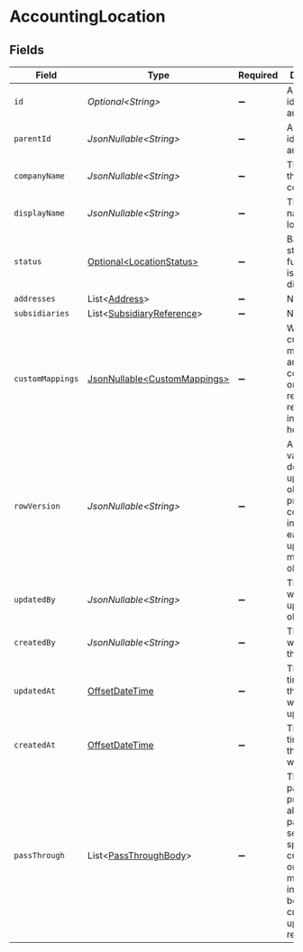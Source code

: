 # AccountingLocation


## Fields

| Field                                                                                                                                                   | Type                                                                                                                                                    | Required                                                                                                                                                | Description                                                                                                                                             | Example                                                                                                                                                 |
| ------------------------------------------------------------------------------------------------------------------------------------------------------- | ------------------------------------------------------------------------------------------------------------------------------------------------------- | ------------------------------------------------------------------------------------------------------------------------------------------------------- | ------------------------------------------------------------------------------------------------------------------------------------------------------- | ------------------------------------------------------------------------------------------------------------------------------------------------------- |
| `id`                                                                                                                                                    | *Optional\<String>*                                                                                                                                     | :heavy_minus_sign:                                                                                                                                      | A unique identifier for an object.                                                                                                                      | 12345                                                                                                                                                   |
| `parentId`                                                                                                                                              | *JsonNullable\<String>*                                                                                                                                 | :heavy_minus_sign:                                                                                                                                      | A unique identifier for an object.                                                                                                                      | 12345                                                                                                                                                   |
| `companyName`                                                                                                                                           | *JsonNullable\<String>*                                                                                                                                 | :heavy_minus_sign:                                                                                                                                      | The name of the company.                                                                                                                                | SpaceX                                                                                                                                                  |
| `displayName`                                                                                                                                           | *JsonNullable\<String>*                                                                                                                                 | :heavy_minus_sign:                                                                                                                                      | The display name of the location.                                                                                                                       | 11 UT - South Jordan                                                                                                                                    |
| `status`                                                                                                                                                | [Optional\<LocationStatus>](../../models/components/LocationStatus.md)                                                                                  | :heavy_minus_sign:                                                                                                                                      | Based on the status some functionality is enabled or disabled.                                                                                          | active                                                                                                                                                  |
| `addresses`                                                                                                                                             | List\<[Address](../../models/components/Address.md)>                                                                                                    | :heavy_minus_sign:                                                                                                                                      | N/A                                                                                                                                                     |                                                                                                                                                         |
| `subsidiaries`                                                                                                                                          | List\<[SubsidiaryReference](../../models/components/SubsidiaryReference.md)>                                                                            | :heavy_minus_sign:                                                                                                                                      | N/A                                                                                                                                                     |                                                                                                                                                         |
| `customMappings`                                                                                                                                        | [JsonNullable\<CustomMappings>](../../models/components/CustomMappings.md)                                                                              | :heavy_minus_sign:                                                                                                                                      | When custom mappings are configured on the resource, the result is included here.                                                                       |                                                                                                                                                         |
| `rowVersion`                                                                                                                                            | *JsonNullable\<String>*                                                                                                                                 | :heavy_minus_sign:                                                                                                                                      | A binary value used to detect updates to a object and prevent data conflicts. It is incremented each time an update is made to the object.              | 1-12345                                                                                                                                                 |
| `updatedBy`                                                                                                                                             | *JsonNullable\<String>*                                                                                                                                 | :heavy_minus_sign:                                                                                                                                      | The user who last updated the object.                                                                                                                   | 12345                                                                                                                                                   |
| `createdBy`                                                                                                                                             | *JsonNullable\<String>*                                                                                                                                 | :heavy_minus_sign:                                                                                                                                      | The user who created the object.                                                                                                                        | 12345                                                                                                                                                   |
| `updatedAt`                                                                                                                                             | [OffsetDateTime](https://docs.oracle.com/javase/8/docs/api/java/time/OffsetDateTime.html)                                                               | :heavy_minus_sign:                                                                                                                                      | The date and time when the object was last updated.                                                                                                     | 2020-09-30T07:43:32.000Z                                                                                                                                |
| `createdAt`                                                                                                                                             | [OffsetDateTime](https://docs.oracle.com/javase/8/docs/api/java/time/OffsetDateTime.html)                                                               | :heavy_minus_sign:                                                                                                                                      | The date and time when the object was created.                                                                                                          | 2020-09-30T07:43:32.000Z                                                                                                                                |
| `passThrough`                                                                                                                                           | List\<[PassThroughBody](../../models/components/PassThroughBody.md)>                                                                                    | :heavy_minus_sign:                                                                                                                                      | The pass_through property allows passing service-specific, custom data or structured modifications in request body when creating or updating resources. |                                                                                                                                                         |